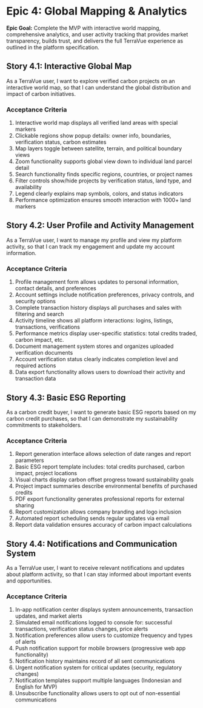 # Epic 4: Global Mapping & Analytics

**Epic Goal:** Complete the MVP with interactive world mapping, comprehensive analytics, and user activity tracking that provides market transparency, builds trust, and delivers the full TerraVue experience as outlined in the platform specification.

## Story 4.1: Interactive Global Map

As a TerraVue user,
I want to explore verified carbon projects on an interactive world map,
so that I can understand the global distribution and impact of carbon initiatives.

### Acceptance Criteria
1. Interactive world map displays all verified land areas with special markers
2. Clickable regions show popup details: owner info, boundaries, verification status, carbon estimates
3. Map layers toggle between satellite, terrain, and political boundary views
4. Zoom functionality supports global view down to individual land parcel detail
5. Search functionality finds specific regions, countries, or project names
6. Filter controls show/hide projects by verification status, land type, and availability
7. Legend clearly explains map symbols, colors, and status indicators
8. Performance optimization ensures smooth interaction with 1000+ land markers

## Story 4.2: User Profile and Activity Management

As a TerraVue user,
I want to manage my profile and view my platform activity,
so that I can track my engagement and update my account information.

### Acceptance Criteria
1. Profile management form allows updates to personal information, contact details, and preferences
2. Account settings include notification preferences, privacy controls, and security options
3. Complete transaction history displays all purchases and sales with filtering and search
4. Activity timeline shows all platform interactions: logins, listings, transactions, verifications
5. Performance metrics display user-specific statistics: total credits traded, carbon impact, etc.
6. Document management system stores and organizes uploaded verification documents
7. Account verification status clearly indicates completion level and required actions
8. Data export functionality allows users to download their activity and transaction data

## Story 4.3: Basic ESG Reporting

As a carbon credit buyer,
I want to generate basic ESG reports based on my carbon credit purchases,
so that I can demonstrate my sustainability commitments to stakeholders.

### Acceptance Criteria
1. Report generation interface allows selection of date ranges and report parameters
2. Basic ESG report template includes: total credits purchased, carbon impact, project locations
3. Visual charts display carbon offset progress toward sustainability goals
4. Project impact summaries describe environmental benefits of purchased credits
5. PDF export functionality generates professional reports for external sharing
6. Report customization allows company branding and logo inclusion
7. Automated report scheduling sends regular updates via email
8. Report data validation ensures accuracy of carbon impact calculations

## Story 4.4: Notifications and Communication System

As a TerraVue user,
I want to receive relevant notifications and updates about platform activity,
so that I can stay informed about important events and opportunities.

### Acceptance Criteria
1. In-app notification center displays system announcements, transaction updates, and market alerts
2. Simulated email notifications logged to console for: successful transactions, verification status changes, price alerts
3. Notification preferences allow users to customize frequency and types of alerts
4. Push notification support for mobile browsers (progressive web app functionality)
5. Notification history maintains record of all sent communications
6. Urgent notification system for critical updates (security, regulatory changes)
7. Notification templates support multiple languages (Indonesian and English for MVP)
8. Unsubscribe functionality allows users to opt out of non-essential communications

